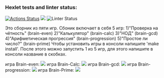 ### Hexlet tests and linter status:
[![Actions Status](https://github.com/CryFromTheHeart/frontend-project-lvl1/workflows/hexlet-check/badge.svg)](https://github.com/CryFromTheHeart/frontend-project-lvl1/actions)
<a href="https://codeclimate.com/github/codeclimate/codeclimate/maintainability"><img src="https://api.codeclimate.com/v1/badges/a99a88d28ad37a79dbf6/maintainability" /></a>
![Linter Status](https://github.com/CryFromTheHeart/frontend-project-lvl1/actions/workflows/Linter-Status.yml/badge.svg)

Это сборник из пяти игр. Сбоник включает в себя 5 игр:
1)"Проверка на чётность" (brain-even)
2)"Калькулятор" (brain-calc)
3)"НОД" (brain-gcd)
4)"Арифметическая прогрессия" (brain-progression)
5)"Простое ли число?" (brain-prime)
Чтобы установить игры в консоли напишите 'make install'. После этого можно запустить 1 из 5 игр, для этого напишите в консоли название в скобках. 

игра Brain-even:
<a href="https://asciinema.org/a/Hge7iyikRQ6MM1KmllMBTsti1" target="_blank"><img src="https://asciinema.org/a/Hge7iyikRQ6MM1KmllMBTsti1.svg" /></a>
игра Brain-Calc:
<a href="https://asciinema.org/a/tEh6lU8ITDYWgl7UFAoo0ZKzs" target="_blank"><img src="https://asciinema.org/a/tEh6lU8ITDYWgl7UFAoo0ZKzs.svg" /></a>
игра Brain-gcd:
<a href="https://asciinema.org/a/F29bzMUVP5oKhZpPsgsicgIor" target="_blank"><img src="https://asciinema.org/a/F29bzMUVP5oKhZpPsgsicgIor.svg" /></a>
игра Brain-progression:
<a href="https://asciinema.org/a/VQvOVlFBOjlEGVX7TFVUysLbk" target="_blank"><img src="https://asciinema.org/a/VQvOVlFBOjlEGVX7TFVUysLbk.svg" /></a>
игра Brain-Prime:
<a href="https://asciinema.org/a/J12La4TU4MtPlQHbvmX77Ysdf" target="_blank"><img src="https://asciinema.org/a/J12La4TU4MtPlQHbvmX77Ysdf.svg" /></a>
